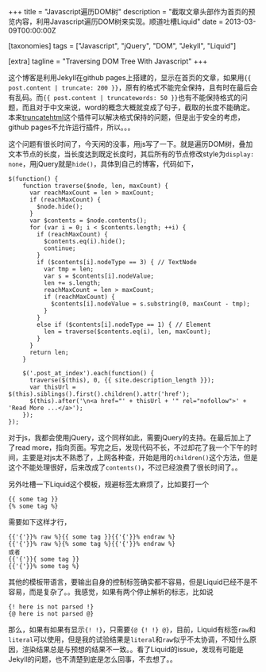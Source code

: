 +++
title = "Javascript遍历DOM树"
description = "截取文章头部作为首页的预览内容，利用Javascript遍历DOM树来实现。顺道吐槽Liquid"
date = 2013-03-09T00:00:00Z

[taxonomies]
tags = ["Javascript", "jQuery", "DOM", "Jekyll", "Liquid"]

[extra]
tagline = "Traversing DOM Tree With Javascript"
+++

这个博客是利用Jekyll在github pages上搭建的，显示在首页的文章，如果用`{{ post.content | truncate: 200 }}`，原有的格式不能完全保持，且有时在最后会有乱码。而`{{ post.content | truncatewords: 50 }}`也有不能保持格式的问题，而且对于中文来说，word的概念大概就变成了句子，截取的长度不能确定。本来[truncatehtml][]这个插件可以解决格式保持的问题，但是出于安全的考虑，github pages不允许运行插件，所以。。。

这个问题有很长时间了，今天闲的没事，用js写了一下。就是遍历DOM树，叠加文本节点的长度，当长度达到既定长度时，其后所有的节点修改style为`display: none`，用jQuery就是`hide()`，具体到自己的博客，代码如下，

    $(function() {
        function traverse($node, len, maxCount) {
          var reachMaxCount = len > maxCount;
          if (reachMaxCount) {
            $node.hide();
          }
          var $contents = $node.contents();
          for (var i = 0; i < $contents.length; ++i) {
            if (reachMaxCount) {
              $contents.eq(i).hide();
              continue;
            }
            if ($contents[i].nodeType == 3) { // TextNode
              var tmp = len;
              var s = $contents[i].nodeValue;
              len += s.length;
              reachMaxCount = len > maxCount;
              if (reachMaxCount) {
                $contents[i].nodeValue = s.substring(0, maxCount - tmp);
              }
            }
            else if ($contents[i].nodeType == 1) { // Element
              len = traverse($contents.eq(i), len, maxCount);
            }
          }
          return len;
        }

        $('.post_at_index').each(function() {
          traverse($(this), 0, {{ site.description_length }});
          var thisUrl = $(this).siblings().first().children().attr('href');
          $(this).after('\n<a href="' + thisUrl + '" rel="nofollow">' + 'Read More ...</a>');
        });
    });
    

对于js，我都会使用jQuery，这个同样如此，需要jQuery的支持。在最后加上了了read more，指向页面。写完之后，发现代码不长，不过却花了我一个下午的时间，主要是对js太不熟悉了，上网各种查，开始是用的`children()`这个方法，但是这个不能处理很好，后来改成了`contents()`，不过已经浪费了很长时间了。。

另外吐槽一下Liquid这个模板，规避标签太麻烦了，比如要打一个

    {{ some tag }}
    {% some tag %}

需要如下这样才行，

    {{'{'}}% raw %}{{ some tag }}{{'{'}}% endraw %}
    {{'{'}}% raw %}{% some tag %}{{'{'}}% endraw %}
    或者
    {{'{'}}{ some tag }}
    {{'{'}}% some tag %}

其他的模板带语言，要输出自身的控制标签确实都不容易，但是Liquid已经不是不容易，而是复杂了。。我感觉，如果有两个停止解析的标志，比如说

    {! here is not parsed !}
    {@ here is not parsed @}

那么，如果有如果有显示`{! !}`，只需要`{@ {! !} @}`，目前，Liquid有标签`raw`和`literal`可以使用，但是我的试验结果是`literal`和`raw`似乎不太协调，不知什么原因，渲染结果总是与预想的结果不一致。。看了Liquid的issue，发现有可能是Jekyll的问题，也不清楚到底是怎么回事，不去想了。。

    


[truncatehtml]: https://github.com/MattHall/truncatehtml
